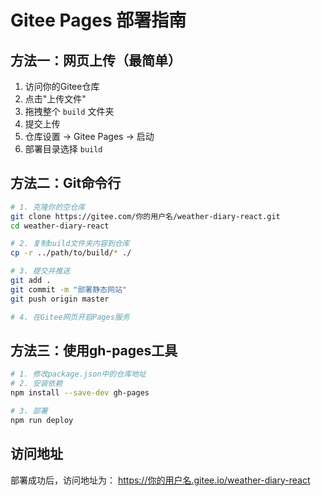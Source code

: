 # Gitee Pages 部署指南

## 方法一：网页上传（最简单）

1. 访问你的Gitee仓库
2. 点击"上传文件"
3. 拖拽整个 `build` 文件夹
4. 提交上传
5. 仓库设置 → Gitee Pages → 启动
6. 部署目录选择 `build`

## 方法二：Git命令行

```bash
# 1. 克隆你的空仓库
git clone https://gitee.com/你的用户名/weather-diary-react.git
cd weather-diary-react

# 2. 复制build文件夹内容到仓库
cp -r ../path/to/build/* ./

# 3. 提交并推送
git add .
git commit -m "部署静态网站"
git push origin master

# 4. 在Gitee网页开启Pages服务
```

## 方法三：使用gh-pages工具

```bash
# 1. 修改package.json中的仓库地址
# 2. 安装依赖
npm install --save-dev gh-pages

# 3. 部署
npm run deploy
```

## 访问地址
部署成功后，访问地址为：
https://你的用户名.gitee.io/weather-diary-react 